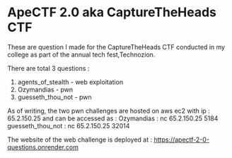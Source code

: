 # ApeCTF 2.0 aka CaptureTheHeads CTF

These are question I made for the CaptureTheHeads CTF conducted in my college as part of the annual tech fest,Technozion.

There are total 3 questions : 
1. agents_of_stealth - web exploitation
2. Ozymandias - pwn
3. guesseth_thou_not - pwn


As of writing, the two pwn challenges are hosted on aws ec2 with ip : 65.2.150.25 and can be accessed as : 
Ozymandias : nc 65.2.150.25 5184
guesseth_thou_not : nc 65.2.150.25 32014

The website of the web challenge is deployed at : https://apectf-2-0-questions.onrender.com
